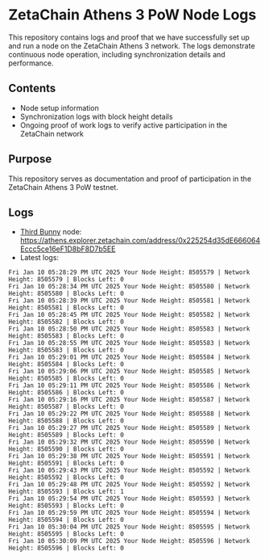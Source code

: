 # ZetaChain Athens 3 PoW Node Logs
This repository contains logs and proof that we have successfully set up and run a node on the ZetaChain Athens 3 network. The logs demonstrate continuous node operation, including synchronization details and performance.

## Contents
- Node setup information
- Synchronization logs with block height details
- Ongoing proof of work logs to verify active participation in the ZetaChain network

## Purpose
This repository serves as documentation and proof of participation in the ZetaChain Athens 3 PoW testnet.

## Logs

- [Third Bunny](https://thirdbunny.xyz/) node: https://athens.explorer.zetachain.com/address/0x225254d35dE666064Eccc5ce16eF1D8bF8D7b5EE
- Latest logs:
```
Fri Jan 10 05:28:29 PM UTC 2025 Your Node Height: 8505579 | Network Height: 8505579 | Blocks Left: 0
Fri Jan 10 05:28:34 PM UTC 2025 Your Node Height: 8505580 | Network Height: 8505580 | Blocks Left: 0
Fri Jan 10 05:28:39 PM UTC 2025 Your Node Height: 8505581 | Network Height: 8505581 | Blocks Left: 0
Fri Jan 10 05:28:45 PM UTC 2025 Your Node Height: 8505582 | Network Height: 8505582 | Blocks Left: 0
Fri Jan 10 05:28:50 PM UTC 2025 Your Node Height: 8505583 | Network Height: 8505583 | Blocks Left: 0
Fri Jan 10 05:28:55 PM UTC 2025 Your Node Height: 8505583 | Network Height: 8505583 | Blocks Left: 0
Fri Jan 10 05:29:01 PM UTC 2025 Your Node Height: 8505584 | Network Height: 8505584 | Blocks Left: 0
Fri Jan 10 05:29:06 PM UTC 2025 Your Node Height: 8505585 | Network Height: 8505585 | Blocks Left: 0
Fri Jan 10 05:29:11 PM UTC 2025 Your Node Height: 8505586 | Network Height: 8505586 | Blocks Left: 0
Fri Jan 10 05:29:16 PM UTC 2025 Your Node Height: 8505587 | Network Height: 8505587 | Blocks Left: 0
Fri Jan 10 05:29:22 PM UTC 2025 Your Node Height: 8505588 | Network Height: 8505588 | Blocks Left: 0
Fri Jan 10 05:29:27 PM UTC 2025 Your Node Height: 8505589 | Network Height: 8505589 | Blocks Left: 0
Fri Jan 10 05:29:32 PM UTC 2025 Your Node Height: 8505590 | Network Height: 8505590 | Blocks Left: 0
Fri Jan 10 05:29:38 PM UTC 2025 Your Node Height: 8505591 | Network Height: 8505591 | Blocks Left: 0
Fri Jan 10 05:29:43 PM UTC 2025 Your Node Height: 8505592 | Network Height: 8505592 | Blocks Left: 0
Fri Jan 10 05:29:48 PM UTC 2025 Your Node Height: 8505592 | Network Height: 8505593 | Blocks Left: 1
Fri Jan 10 05:29:54 PM UTC 2025 Your Node Height: 8505593 | Network Height: 8505593 | Blocks Left: 0
Fri Jan 10 05:29:59 PM UTC 2025 Your Node Height: 8505594 | Network Height: 8505594 | Blocks Left: 0
Fri Jan 10 05:30:04 PM UTC 2025 Your Node Height: 8505595 | Network Height: 8505595 | Blocks Left: 0
Fri Jan 10 05:30:09 PM UTC 2025 Your Node Height: 8505596 | Network Height: 8505596 | Blocks Left: 0
```
